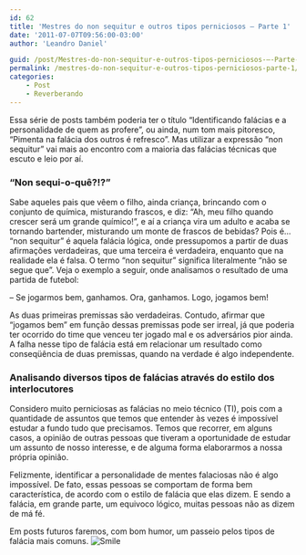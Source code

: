 ```yaml
---
id: 62
title: 'Mestres do non sequitur e outros tipos perniciosos – Parte 1'
date: '2011-07-07T09:56:00-03:00'
author: 'Leandro Daniel'

guid: /post/Mestres-do-non-sequitur-e-outros-tipos-perniciosos-–-Parte-1.aspx
permalink: /mestres-do-non-sequitur-e-outros-tipos-perniciosos-parte-1/
categories:
    - Post
    - Reverberando
---
```


Essa série de posts também poderia ter o título “Identificando falácias e a personalidade de quem as profere”, ou ainda, num tom mais pitoresco, “Pimenta na falácia dos outros é refresco”. Mas utilizar a expressão “non sequitur” vai mais ao encontro com a maioria das falácias técnicas que escuto e leio por aí.

### “Non sequi-o-quê?!?”

Sabe aqueles pais que vêem o filho, ainda criança, brincando com o conjunto de química, misturando frascos, e diz: “Ah, meu filho quando crescer será um grande químico!”, e aí a criança vira um adulto e acaba se tornando bartender, misturando um monte de frascos de bebidas? Pois é… “non sequitur” é aquela falácia lógica, onde pressupomos a partir de duas afirmações verdadeiras, que uma terceira é verdadeira, enquanto que na realidade ela é falsa. O termo “non sequitur” significa literalmente “não se segue que”. Veja o exemplo a seguir, onde analisamos o resultado de uma partida de futebol:

– Se jogarmos bem, ganhamos. Ora, ganhamos. Logo, jogamos bem!

As duas primeiras premissas são verdadeiras. Contudo, afirmar que “jogamos bem” em função dessas premissas pode ser irreal, já que poderia ter ocorrido do time que venceu ter jogado mal e os adversários pior ainda. A falha nesse tipo de falácia está em relacionar um resultado como conseqüência de duas premissas, quando na verdade é algo independente.

### Analisando diversos tipos de falácias através do estilo dos interlocutores

Considero muito perniciosas as falácias no meio técnico (TI), pois com a quantidade de assuntos que temos que entender às vezes é impossível estudar a fundo tudo que precisamos. Temos que recorrer, em alguns casos, a opinião de outras pessoas que tiveram a oportunidade de estudar um assunto de nosso interesse, e de alguma forma elaborarmos a nossa própria opinião.

Felizmente, identificar a personalidade de mentes falaciosas não é algo impossível. De fato, essas pessoas se comportam de forma bem característica, de acordo com o estilo de falácia que elas dizem. E sendo a falácia, em grande parte, um equivoco lógico, muitas pessoas não as dizem de má fé.

Em posts futuros faremos, com bom humor, um passeio pelos tipos de falácia mais comuns. ![Smile](http://www.leandrodaniel.com/editors/tiny_mce_3_3_9_2/plugins/emotions/img/smiley-smile.gif "Smile")